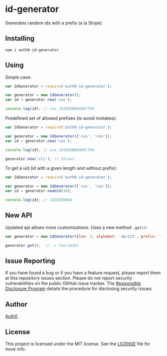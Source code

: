 # id-generator
Generates random ids with a prefix (a la Stripe)

## Installing
```
npm i auth0-id-generator
```

## Using
Simple case:
```javascript
var IdGenerator = require('auth0-id-generator');

var generator = new IdGenerator();
var id = generator.new('cus');

console.log(id); // cus_lO1DEQWBbQAACfHO
```

Predefined set of allowed prefixes (to avoid mistakes):
```javascript
var IdGenerator = require('auth0-id-generator');

var generator = new IdGenerator(['cus', 'con']);
var id = generator.new('cus');

console.log(id); // cus_lO1DEQWBbQAACfHO

generator.new('cli'); // throws
```

To get a uid (id with a given length and without prefix):
```javascript
var IdGenerator = require('auth0-id-generator');

var generator = new IdGenerator(['cus', 'con']);
var id = generator.newUid(10);

console.log(id); // lO1DEQWBbQ
```

## New API
Updated api allows more customizations. Uses a new method `.get()`:
```javascript
var generator = new IdGenerator({len: 5, alphabet: 'abc123', prefix: 'foo', separator: ':'});

generator.get();  // -> foo:2a2b1
```

## Issue Reporting

If you have found a bug or if you have a feature request, please report them at this repository issues section. Please do not report security vulnerabilities on the public GitHub issue tracker. The [Responsible Disclosure Program](https://auth0.com/whitehat) details the procedure for disclosing security issues.

## Author

[Auth0](auth0.com)

## License

This project is licensed under the MIT license. See the [LICENSE](LICENSE) file for more info.
